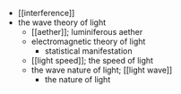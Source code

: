 - [[interference]]
- the wave theory of light
    - [[aether]]; luminiferous aether
    - electromagnetic theory of light
        - statistical manifestation
    - [[light speed]]; the speed of light
    - the wave nature of light; [[light wave]]
        - the nature of light
